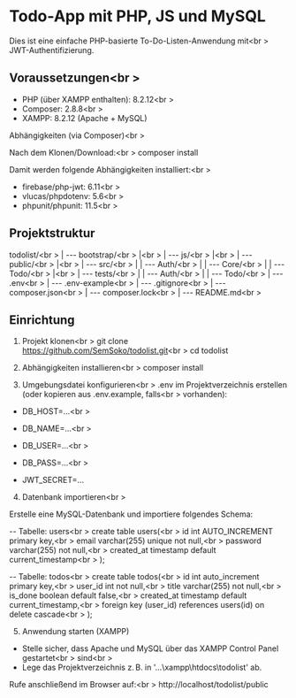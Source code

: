 # Todo-App mit PHP, JS und MySQL

Dies ist eine einfache PHP-basierte To-Do-Listen-Anwendung mit<br \>
JWT-Authentifizierung.

## Voraussetzungen<br \>
- PHP (über XAMPP enthalten): 8.2.12<br \>
- Composer: 2.8.8<br \>
- XAMPP: 8.2.12 (Apache + MySQL)

Abhängigkeiten (via Composer)<br \>

Nach dem Klonen/Download:<br \>
composer install

Damit werden folgende Abhängigkeiten installiert:<br \>
- firebase/php-jwt: 6.11<br \>
- vlucas/phpdotenv: 5.6<br \>
- phpunit/phpunit: 11.5<br \>

## Projektstruktur

todolist/<br \>
| --- bootstrap/<br \>
|<br \>
| --- js/<br \>
|<br \>
| --- public/<br \>
|<br \>
| --- src/<br \>
|		| --- Auth/<br \>
|		| --- Core/<br \>
|		| --- Todo/<br \>
|<br \>
| --- tests/<br \>
|		| --- Auth/<br \>
|		| --- Todo/<br \>
| --- .env<br \>
| --- .env-example<br \>
| --- .gitignore<br \>
| --- composer.json<br \>
| --- composer.lock<br \>
| --- README.md<br \>

## Einrichtung

1.	Projekt klonen<br \>
git clone https://github.com/SemSoko/todolist.git<br \>
cd todolist

2.	Abhängigkeiten installieren<br \>
composer install

3.	Umgebungsdatei konfigurieren<br \>
.env im Projektverzeichnis erstellen (oder kopieren aus .env.example, falls<br \>
vorhanden):

- DB_HOST=...<br \>
- DB_NAME=...<br \>
- DB_USER=...<br \>
- DB_PASS=...<br \>

- JWT_SECRET=...

4.	Datenbank importieren<br \>

Erstelle eine MySQL-Datenbank und importiere folgendes Schema:

--	Tabelle: users<br \>
create table users(<br \>
	id int AUTO_INCREMENT primary key,<br \>
	email varchar(255) unique not null,<br \>
	password varchar(255) not null,<br \>
	created_at timestamp default current_timestamp<br \>
);

--	Tabelle: todos<br \>
create table todos(<br \>
	id int auto_increment primary key,<br \>
	user_id int not null,<br \>
	title varchar(255) not null,<br \>
	is_done boolean default false,<br \>
	created_at timestamp default current_timestamp,<br \>
	foreign key (user_id) references users(id) on delete cascade<br \>
);

5.	Anwendung starten (XAMPP)

-	Stelle sicher, dass Apache und MySQL über das XAMPP Control Panel gestartet<br \>
	sind<br \>
-	Lege das Projektverzeichnis z. B. in '...\xampp\htdocs\todolist' ab.

Rufe anschließend im Browser auf:<br \>
http://localhost/todolist/public
